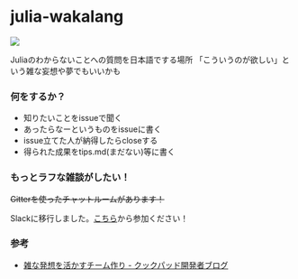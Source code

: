 # julia-wakalang

[![](http://julia-tokyo-inviter.herokuapp.com/badge.svg)](https://julia-tokyo-inviter.herokuapp.com)


Juliaのわからないことへの質問を日本語でする場所
「こういうのが欲しい」という雑な妄想や夢でもいいかも

### 何をするか？

- 知りたいことをissueで聞く
- あったらなーというものをissueに書く
- issue立てた人が納得したらcloseする
- 得られた成果をtips.md(まだない)等に書く

### もっとラフな雑談がしたい！
<del>Gitterを使ったチャットルームがあります！</del>

Slackに移行しました。[こちら](https://juliatokyo.slack.com/join/shared_invite/enQtMzI3MTI1MTcyNTc4LWM4NjRiYzkwODkzNjA4NzQ3YzMyMTI3MzFkNzJlMzNhZmNiY2U3NTBkY2Y5OGE1MDMwZGQyN2Y1MTkyM2Q5ZDM)から参加ください！

### 参考

- [雑な発想を活かすチーム作り - クックパッド開発者ブログ](http://techlife.cookpad.com/entry/2015/03/25/202709)
